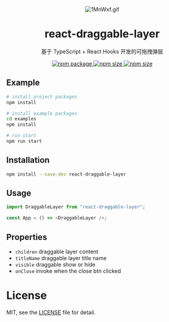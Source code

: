 <div align="center">

![1MnWxf.gif](https://s2.ax1x.com/2020/01/28/1MnWxf.gif)

</div>

<h1 align="center">react-draggable-layer</h1>

<div align="center">

基于 TypeScript + React Hooks 开发的可拖拽弹层

<a href="https://www.npmjs.com/package/react-draggable-layer">
  <img src="https://img.shields.io/npm/v/react-draggable-layer" alt="npm package" />
</a>
<a href="https://www.npmjs.com/package/react-draggable-layer">
  <img src="https://img.shields.io/bundlephobia/min/react-draggable-layer" alt="npm size" />
</a>
<a href="https://www.npmjs.com/package/react-draggable-layer">
  <img src="https://img.shields.io/npm/l/react-draggable-layer" alt="npm size" />
</a>

</div>

## Example

```bash
# install project packages
npm install

# install example packages
cd examples
npm install

# run start
npm run start
```

## Installation

```bash
npm install --save-dev react-draggable-layer
```

## Usage

```ts
import DraggableLayer from "react-draggable-layer";

const App = () => <DraggableLayer />;
```

## Properties

- `children` draggable layer content
- `titleName` draggable layer title name
- `visible` draggable show or hide
- `onClose` invoke when the close btn clicked

# License

MIT, see the [LICENSE](/LICENSE.md) file for detail.
